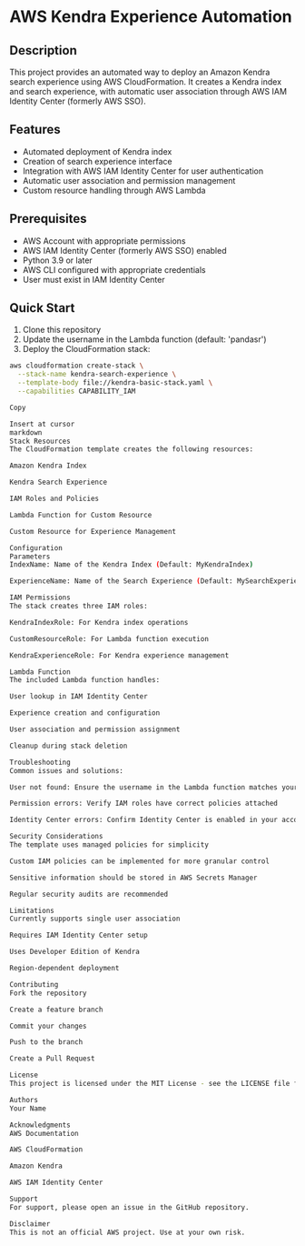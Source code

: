 # AWS Kendra Experience Automation

## Description
This project provides an automated way to deploy an Amazon Kendra search experience using AWS CloudFormation. It creates a Kendra index and search experience, with automatic user association through AWS IAM Identity Center (formerly AWS SSO).

## Features
- Automated deployment of Kendra index
- Creation of search experience interface
- Integration with AWS IAM Identity Center for user authentication
- Automatic user association and permission management
- Custom resource handling through AWS Lambda

## Prerequisites
- AWS Account with appropriate permissions
- AWS IAM Identity Center (formerly AWS SSO) enabled
- Python 3.9 or later
- AWS CLI configured with appropriate credentials
- User must exist in IAM Identity Center

## Quick Start
1. Clone this repository
2. Update the username in the Lambda function (default: 'pandasr')
3. Deploy the CloudFormation stack:
```bash
aws cloudformation create-stack \
  --stack-name kendra-search-experience \
  --template-body file://kendra-basic-stack.yaml \
  --capabilities CAPABILITY_IAM

Copy

Insert at cursor
markdown
Stack Resources
The CloudFormation template creates the following resources:

Amazon Kendra Index

Kendra Search Experience

IAM Roles and Policies

Lambda Function for Custom Resource

Custom Resource for Experience Management

Configuration
Parameters
IndexName: Name of the Kendra Index (Default: MyKendraIndex)

ExperienceName: Name of the Search Experience (Default: MySearchExperience)

IAM Permissions
The stack creates three IAM roles:

KendraIndexRole: For Kendra index operations

CustomResourceRole: For Lambda function execution

KendraExperienceRole: For Kendra experience management

Lambda Function
The included Lambda function handles:

User lookup in IAM Identity Center

Experience creation and configuration

User association and permission assignment

Cleanup during stack deletion

Troubleshooting
Common issues and solutions:

User not found: Ensure the username in the Lambda function matches your IAM Identity Center username

Permission errors: Verify IAM roles have correct policies attached

Identity Center errors: Confirm Identity Center is enabled in your account

Security Considerations
The template uses managed policies for simplicity

Custom IAM policies can be implemented for more granular control

Sensitive information should be stored in AWS Secrets Manager

Regular security audits are recommended

Limitations
Currently supports single user association

Requires IAM Identity Center setup

Uses Developer Edition of Kendra

Region-dependent deployment

Contributing
Fork the repository

Create a feature branch

Commit your changes

Push to the branch

Create a Pull Request

License
This project is licensed under the MIT License - see the LICENSE file for details.

Authors
Your Name

Acknowledgments
AWS Documentation

AWS CloudFormation

Amazon Kendra

AWS IAM Identity Center

Support
For support, please open an issue in the GitHub repository.

Disclaimer
This is not an official AWS project. Use at your own risk.

